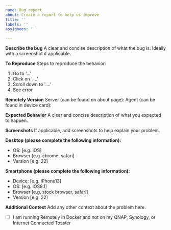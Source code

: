 ```yaml
---
name: Bug report
about: Create a report to help us improve
title: ''
labels: ''
assignees: ''

---
```


<!--

Your bug must meet the following requirements, or else it will be closed.  For issues that don't meet these requirements, please reach out to the community on the official subreddit (https://www.reddit.com/r/remotely_app/) or in the Discussion areas on GitHub.

Requirements:
    - You are running Remotely in Docker using our official image
    - 
    - The bug must be related specifically to application code (e.g. not related to hosting, reverse proxy configuration, etc.).
    - It must be immediately reproducible, either in a debug environment or on https://remotely.oragetechnologies.com.  (This doesn't apply to bugs that are clearly code-related.)

    - Repro steps must be included.  The more information, the better.  Pretend you're getting a support request from one of your clients, and think about the kinds of details you want them to include.
-->

**Describe the bug**
A clear and concise description of what the bug is. Ideally with a screenshot if applicable.

**To Reproduce**
Steps to reproduce the behavior:
1. Go to '...'
2. Click on '....'
3. Scroll down to '....'
4. See error

**Remotely Version**
Server (can be found on about page):
Agent (can be found in device card):

**Expected Behavior**
A clear and concise description of what you expected to happen.

**Screenshots**
If applicable, add screenshots to help explain your problem.

**Desktop (please complete the following information):**
 - OS: [e.g. iOS]
 - Browser [e.g. chrome, safari]
 - Version [e.g. 22]

**Smartphone (please complete the following information):**
 - Device: [e.g. iPhone13]
 - OS: [e.g. iOS8.1]
 - Browser [e.g. stock browser, safari]
 - Version [e.g. 22]

**Additional Context**
Add any other context about the problem here.

- [ ] I am running Remotely in Docker and not on my QNAP, Synology, or Internet Connected Toaster
